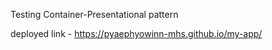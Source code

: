 Testing Container-Presentational pattern

deployed link - https://pyaephyowinn-mhs.github.io/my-app/
